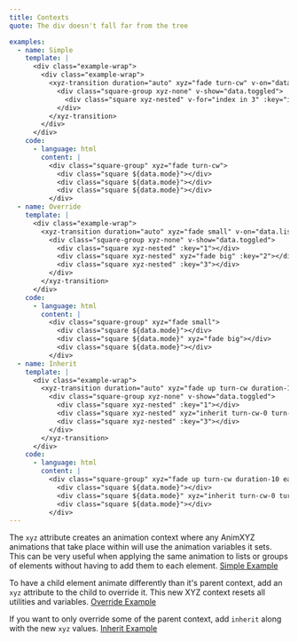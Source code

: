 ```yaml
---
title: Contexts
quote: The div doesn't fall far from the tree

examples:
  - name: Simple
    template: |
      <div class="example-wrap">
        <div class="example-wrap">
          <xyz-transition duration="auto" xyz="fade turn-cw" v-on="data.listeners">
            <div class="square-group xyz-none" v-show="data.toggled">
              <div class="square xyz-nested" v-for="index in 3" :key="index"></div>
            </div>
          </xyz-transition>
        </div>
      </div>
    code:
      - language: html
        content: |
          <div class="square-group" xyz="fade turn-cw">
            <div class="square ${data.mode}"></div>
            <div class="square ${data.mode}"></div>
            <div class="square ${data.mode}"></div>
          </div>
  - name: Override
    template: |
      <div class="example-wrap">
        <xyz-transition duration="auto" xyz="fade small" v-on="data.listeners">
          <div class="square-group xyz-none" v-show="data.toggled">
            <div class="square xyz-nested" :key="1"></div>
            <div class="square xyz-nested" xyz="fade big" :key="2"></div>
            <div class="square xyz-nested" :key="3"></div>
          </div>
        </xyz-transition>
      </div>
    code:
      - language: html
        content: |
          <div class="square-group" xyz="fade small">
            <div class="square ${data.mode}"></div>
            <div class="square ${data.mode}" xyz="fade big"></div>
            <div class="square ${data.mode}"></div>
          </div>
  - name: Inherit
    template: |
      <div class="example-wrap">
        <xyz-transition duration="auto" xyz="fade up turn-cw duration-10 ease-out-back stagger" v-on="data.listeners">
          <div class="square-group xyz-none" v-show="data.toggled">
            <div class="square xyz-nested" :key="1"></div>
            <div class="square xyz-nested" xyz="inherit turn-cw-0 turn-ccw" :key="2"></div>
            <div class="square xyz-nested" :key="3"></div>
          </div>
        </xyz-transition>
      </div>
    code:
      - language: html
        content: |
          <div class="square-group" xyz="fade up turn-cw duration-10 ease-out-back stagger">
            <div class="square ${data.mode}"></div>
            <div class="square ${data.mode}" xyz="inherit turn-cw-0 turn-ccw"></div>
            <div class="square ${data.mode}"></div>
          </div>
---
```


The `xyz` attribute creates an animation context where any AnimXYZ animations that take place within will use the animation variables it sets. This can be very useful when applying the same animation to lists or groups of elements without having to add them to each element. [Simple Example](?tab=examples&example=Simple#contexts)

To have a child element animate differently than it's parent context, add an `xyz` attribute to the child to override it. This new XYZ context resets all utilities and variables. [Override Example](?tab=examples&example=Override#contexts)

If you want to only override some of the parent context, add `inherit` along with the new `xyz` values. [Inherit Example](?tab=examples&example=Inherit#contexts)
